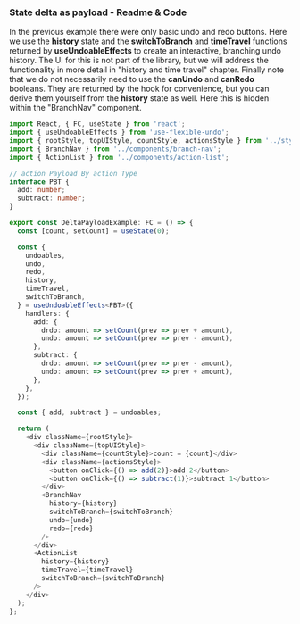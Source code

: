 ### State delta as payload - Readme & Code

In the previous example there were only basic undo and redo buttons. Here we use the **history** state and the **switchToBranch** and **timeTravel** functions returned by **useUndoableEffects** to create an interactive, branching undo history. The UI for this is not part of the library, but we will address the functionality in more detail in "history and time travel" chapter. Finally note that we do not necessarily need to use the **canUndo** and **canRedo** booleans. They are returned by the hook for convenience, but you can derive them yourself from the **history** state as well. Here this is hidden within the "BranchNav" component.

```typescript
import React, { FC, useState } from 'react';
import { useUndoableEffects } from 'use-flexible-undo';
import { rootStyle, topUIStyle, countStyle, actionsStyle } from '../styles';
import { BranchNav } from '../components/branch-nav';
import { ActionList } from '../components/action-list';

// action Payload By action Type
interface PBT {
  add: number;
  subtract: number;
}

export const DeltaPayloadExample: FC = () => {
  const [count, setCount] = useState(0);

  const {
    undoables,
    undo,
    redo,
    history,
    timeTravel,
    switchToBranch,
  } = useUndoableEffects<PBT>({
    handlers: {
      add: {
        drdo: amount => setCount(prev => prev + amount),
        undo: amount => setCount(prev => prev - amount),
      },
      subtract: {
        drdo: amount => setCount(prev => prev - amount),
        undo: amount => setCount(prev => prev + amount),
      },
    },
  });

  const { add, subtract } = undoables;

  return (
    <div className={rootStyle}>
      <div className={topUIStyle}>
        <div className={countStyle}>count = {count}</div>
        <div className={actionsStyle}>
          <button onClick={() => add(2)}>add 2</button>
          <button onClick={() => subtract(1)}>subtract 1</button>
        </div>
        <BranchNav
          history={history}
          switchToBranch={switchToBranch}
          undo={undo}
          redo={redo}
        />
      </div>
      <ActionList
        history={history}
        timeTravel={timeTravel}
        switchToBranch={switchToBranch}
      />
    </div>
  );
};
```
